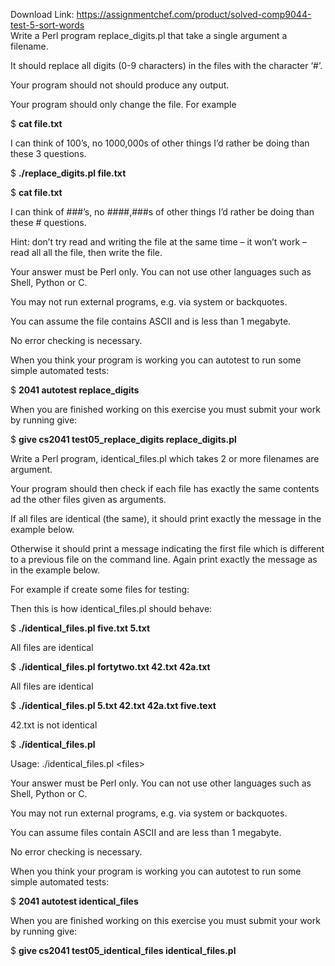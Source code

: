 Download Link: https://assignmentchef.com/product/solved-comp9044-test-5-sort-words
<br>
Write a Perl program replace_digits.pl that take a single argument a filename.

It should replace all digits (0-9 characters) in the files with the character ‘#’.

Your program should not should produce any output.

Your program should only change the file. For example

$ <strong>cat file.txt</strong>

I can think of 100’s, no 1000,000s of other things I’d rather be doing than these 3 questions.

$ <strong>./replace_digits.pl file.txt</strong>

$ <strong>cat file.txt</strong>

I can think of ###’s, no ####,###s of other things I’d rather be doing than these # questions.

Hint: don’t try read and writing the file at the same time – it won’t work – read all all the file, then write the file.

Your answer must be Perl only. You can not use other languages such as Shell, Python or C.

You may not run external programs, e.g. via system or backquotes.

You can assume the file contains ASCII and is less than 1 megabyte.

No error checking is necessary.

When you think your program is working you can autotest to run some simple automated tests:

$ <strong>2041 autotest replace_digits</strong>

When you are finished working on this exercise you must submit your work by running give:

$ <strong>give cs2041 test05_replace_digits replace_digits.pl</strong>

Write a Perl program, identical_files.pl which takes 2 or more filenames are argument.

Your program should then check if each file has exactly the same contents ad the other files given as arguments.

If all files are identical (the same), it should print exactly the message in the example below.

Otherwise it should print a message indicating the first file which is different to a previous file on the command line. Again print exactly the message as in the example below.

For example if create some files for testing:

Then this is how identical_files.pl should behave:

$ <strong>./identical_files.pl five.txt 5.txt</strong>

All files are identical

$ <strong>./identical_files.pl fortytwo.txt 42.txt 42a.txt</strong>

All files are identical

$ <strong>./identical_files.pl 5.txt 42.txt 42a.txt five.text</strong>

42.txt is not identical

$ <strong>./identical_files.pl</strong>

Usage: ./identical_files.pl &lt;files&gt;

Your answer must be Perl only. You can not use other languages such as Shell, Python or C.

You may not run external programs, e.g. via system or backquotes.

You can assume files contain ASCII and are less than 1 megabyte.

No error checking is necessary.

When you think your program is working you can autotest to run some simple automated tests:

$ <strong>2041 autotest identical_files</strong>

When you are finished working on this exercise you must submit your work by running give:

$ <strong>give cs2041 test05_identical_files identical_files.pl</strong>